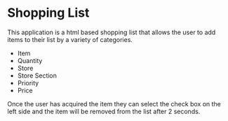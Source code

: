 # Shopping List
This application is a html based shopping list that allows the user to add items to their list by a variety of categories.
* Item
* Quantity
* Store
* Store Section
* Priority
* Price

Once the user has acquired the item they can select the check box on the left side and the item will be removed from the list after 2 seconds.
